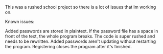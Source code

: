 This was a rushed school project so there is a lot of issues that Im working on.

Known issues:

Added passwords are stored in plaintext.
If the password file has a space in front of the text, the whole program breaks.
The code is super rushed and needs to be rewritten.
Added passwords aren't updating without restarting the program.
Registering closes the program after it's finished.